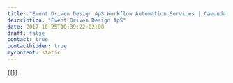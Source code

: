 ```yaml
---
title: "Event Driven Design ApS Workflow Automation Services | Camunda BPM"
description: "Event Driven Design ApS"
date: 2017-10-25T10:39:22+02:00
draft: false
contact: true
contacthidden: true
mycontent: static
---
```

{{<partner-single
company="Event Driven Design ApS"
type="si"
website="https://eventdriven.design"
countrycode="DK"
city="Lejre"
description="Camunda specialist in the Copenhagen area. Proven experience with process automation from large scale projects in public and finance sectors. Event Driven Design ApS is dedicated to working with process automation as a Camunda Partner.Contact us if you want to learn more. We will be happy to share our experience, if you are considering if Camunda is a good fit for your company. "
siregion="emea"
level="basic"
logo="//images.ctfassets.net/vpidbgnakfvf/3SWm9uziOkUOGse62UqEWE/482e5d47d6adc691d9fbc6c60eadaf31/event_driven_design_aps_logo.png">}}